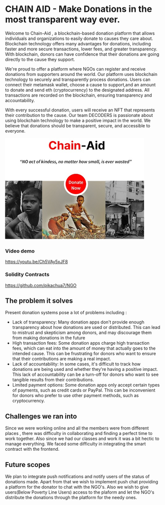 # CHAIN AID - Make Donations in the most transparent way ever.
Welcome to Chain-Aid , a blockchain-based donation platform that allows individuals and organizations to easily donate to causes they care about.
Blockchain technology offers many advantages for donations, including faster and more secure transactions, lower fees, and greater transparency. With blockchain, donors can have confidence that their donations are going directly to the cause they support.

We're proud to offer a platform where NGOs can register and receive donations from supporters around the world.
Our platform uses blockchain technology to securely and transparently process donations. Users can connect their metamask wallet, choose a cause to support,and an amount to donate and send eth (cryptocurrency) to the designated address. All transactions are recorded on the blockchain, ensuring transparency and accountability.

With every successful donation, users will receive an NFT that represents their contribution to the cause.
Our team DECODERS  is passionate about using blockchain technology to make a positive impact in the world. We believe that donations should be transparent, secure, and accessible to everyone.

![image](/images/img.jfif)
### Video demo
https://youtu.be/Ch5VAy5xJF8
### Solidity Contracts
https://github.com/pikachua7/NGO


## The problem it solves

Present donation systems pose a lot of problems including :
- Lack of transparency: Many donation apps don't provide enough transparency about how donations are used or distributed. This can lead to mistrust and skepticism among donors, and may discourage them from making donations in the future
- High transaction fees: Some donation apps charge high transaction fees, which can eat into the amount of money that actually goes to the intended cause. This can be frustrating for donors who want to ensure that their contributions are making a real impact.
- Lack of accountability: In some cases, it's difficult to track how donations are being used and whether they're having a positive impact. This lack of accountability can be a turn-off for donors who want to see tangible results from their contributions.
- Limited payment options: Some donation apps only accept certain types of payments, such as credit cards or PayPal. This can be inconvenient for donors who prefer to use other payment methods, such as cryptocurrency.

## Challenges we ran into
Since we were working online and all the members were from different places , there was difficulty in collaborating and finding a perfect time to work together. Also since we had our classes and work it was a bit hectic to manage everything.
We faced some difficulty in integrating the smart contract with the frontend.

## Future scopes
We plan to integrate push notifications and notify users of the status of donations made.
Apart from that we wish to implement push chat providing a platform for the donator to chat with the NGO's.
Also we wish to give users(Below Poverty Line Users) access to the plaform and let the NGO's distribute the donations through the platform for the needy ones.



